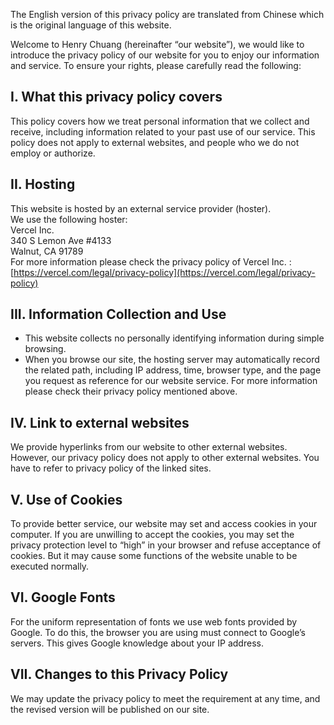 The English version of this privacy policy are translated from Chinese which is the original language of this website.

Welcome to Henry Chuang (hereinafter “our website”), we would like to introduce the privacy policy of our website for you to enjoy our information and service. To ensure your rights, please carefully read the following:

## I. What this privacy policy covers

This policy covers how we treat personal information that we collect and receive, including information related to your past use of our service.
This policy does not apply to external websites, and people who we do not employ or authorize.

## II. Hosting

This website is hosted by an external service provider (hoster).  
We use the following hoster:  
Vercel Inc.  
340 S Lemon Ave #4133  
Walnut, CA 91789  
For more information please check the privacy policy of Vercel Inc. : [https://vercel.com/legal/privacy-policy](https://vercel.com/legal/privacy-policy)

## III. Information Collection and Use

-   This website collects no personally identifying information during simple browsing.
-   When you browse our site, the hosting server may automatically record the related path, including IP address, time, browser type, and the page you request as reference for our website service. For more information please check their privacy policy mentioned above.

## IV. Link to external websites

We provide hyperlinks from our website to other external websites. However, our privacy policy does not apply to other external websites. You have to refer to privacy policy of the linked sites.

## V. Use of Cookies

To provide better service, our website may set and access cookies in your computer. If you are unwilling to accept the cookies, you may set the privacy protection level to “high” in your browser and refuse acceptance of cookies. But it may cause some functions of the website unable to be executed normally.

## VI. Google Fonts

For the uniform representation of fonts we use web fonts provided by Google. To do this, the browser you are using must connect to Google’s servers. This gives Google knowledge about your IP address.

## VII. Changes to this Privacy Policy

We may update the privacy policy to meet the requirement at any time, and the revised version will be published on our site.
